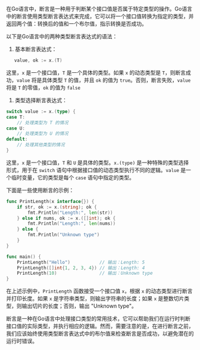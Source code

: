 在Go语言中，断言是一种用于判断某个接口值是否属于特定类型的操作。Go语言中的断言使用类型断言表达式来完成，它可以将一个接口值转换为指定的类型，并返回两个值：转换后的值和一个布尔值，指示转换是否成功。

以下是Go语言中的两种类型断言表达式的语法：

1. 基本断言表达式：
``` go
   value, ok := x.(T)
   ```

   这里，`x` 是一个接口值，`T` 是一个具体的类型。如果 `x` 的动态类型是 `T`，则断言成功，`value` 将是具体类型 `T` 的值，并且 `ok` 的值为 `true`。否则，断言失败，`value` 将是 `T` 的零值，`ok` 的值为 `false`

 1. 类型选择断言表达式：
   ``` go 
   switch value := x.(type) {
   case T:
       // 处理类型为 T 的情况
   case U:
       // 处理类型为 U 的情况
   default:
       // 处理其他类型的情况
   }
   ```
   这里，`x` 是一个接口值，`T` 和 `U` 是具体的类型。`x.(type)` 是一种特殊的类型选择形式，用于在 `switch` 语句中根据接口值的动态类型执行不同的逻辑。`value` 是一个临时变量，它的类型是每个 `case` 语句中指定的类型。

下面是一些使用断言的示例：

```go
func PrintLength(x interface{}) {
	if str, ok := x.(string); ok {
		fmt.Println("Length:", len(str))
	} else if nums, ok := x.([]int); ok {
		fmt.Println("Length:", len(nums))
	} else {
		fmt.Println("Unknown type")
	}
}

func main() {
	PrintLength("Hello")           // 输出：Length: 5
	PrintLength([]int{1, 2, 3, 4}) // 输出：Length: 4
	PrintLength(10)                // 输出：Unknown type
}
```

在上述示例中，`PrintLength` 函数接受一个接口值 `x`，根据 `x` 的动态类型进行断言并打印长度。如果 `x` 是字符串类型，则输出字符串的长度；如果 `x` 是整数切片类型，则输出切片的长度；否则，输出 "Unknown type"。

断言是一种在Go语言中处理接口类型的常用技术，它可以帮助我们在运行时判断接口值的实际类型，并执行相应的逻辑。然而，需要注意的是，在进行断言之前，我们应该始终使用类型断言表达式中的布尔值来检查断言是否成功，以避免潜在的运行时错误。
